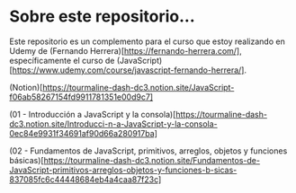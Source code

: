 # Sobre este repositorio...

Este repositorio es un complemento para el curso que estoy realizando en Udemy de (Fernando Herrera)[https://fernando-herrera.com/], específicamente el curso de (JavaScript)[https://www.udemy.com/course/javascript-fernando-herrera/].

(Notion)[https://tourmaline-dash-dc3.notion.site/JavaScript-f06ab58267154fd9911781351e00d9c7]

(01 - Introducción a JavaScript y la consola)[https://tourmaline-dash-dc3.notion.site/Introducci-n-a-JavaScript-y-la-consola-0ec84e9931f34691af90d66a280917ba]

(02 - Fundamentos de JavaScript, primitivos, arreglos, objetos y funciones básicas)[https://tourmaline-dash-dc3.notion.site/Fundamentos-de-JavaScript-primitivos-arreglos-objetos-y-funciones-b-sicas-837085fc6c44448684eb4a4caa87f23c]
